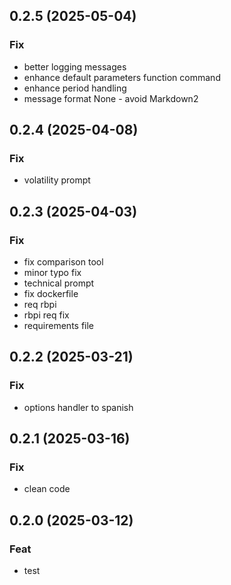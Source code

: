 ## 0.2.5 (2025-05-04)

### Fix

- better logging messages
- enhance default parameters function command
- enhance period handling
- message format None - avoid Markdown2

## 0.2.4 (2025-04-08)

### Fix

- volatility prompt

## 0.2.3 (2025-04-03)

### Fix

- fix comparison tool
- minor typo fix
- technical prompt
- fix dockerfile
- req rbpi
- rbpi req fix
- requirements file

## 0.2.2 (2025-03-21)

### Fix

- options handler to spanish

## 0.2.1 (2025-03-16)

### Fix

- clean code

## 0.2.0 (2025-03-12)

### Feat

- test

